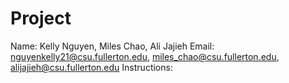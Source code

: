 # Project
Name: Kelly Nguyen, Miles Chao, Ali Jajieh
Email: nguyenkelly21@csu.fullerton.edu, miles_chao@csu.fullerton.edu, alijajieh@csu.fullerton.edu
Instructions: 
